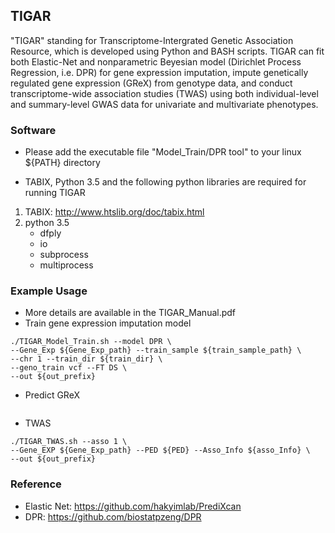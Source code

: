 ## TIGAR
"TIGAR" standing for Transcriptome-Intergrated Genetic Association Resource, which is developed using Python and BASH scripts. TIGAR can fit both Elastic-Net and nonparametric Beyesian model (Dirichlet Process Regression, i.e. DPR) for gene expression imputation, impute genetically regulated gene expression (GReX) from genotype data, and conduct transcriptome-wide association studies (TWAS) using both individual-level and summary-level GWAS data for univariate and multivariate phenotypes.

### Software

- Please add the executable file "Model_Train/DPR tool" to your linux ${PATH} directory

- TABIX, Python 3.5 and the following python libraries are required for running TIGAR
1. TABIX: http://www.htslib.org/doc/tabix.html 
2. python 3.5 
   - dfply
   - io
   - subprocess
   - multiprocess


### Example Usage 
- More details are available in the TIGAR_Manual.pdf
- Train gene expression imputation model
```
./TIGAR_Model_Train.sh --model DPR \
--Gene_Exp ${Gene_Exp_path} --train_sample ${train_sample_path} \
--chr 1 --train_dir ${train_dir} \
--geno_train vcf --FT DS \
--out ${out_prefix}
```

- Predict GReX
```

```

- TWAS
```
./TIGAR_TWAS.sh --asso 1 \
--Gene_EXP ${Gene_Exp_path} --PED ${PED} --Asso_Info ${asso_Info} \
--out ${out_prefix}
```

### Reference
- Elastic Net: https://github.com/hakyimlab/PrediXcan  
- DPR: https://github.com/biostatpzeng/DPR
